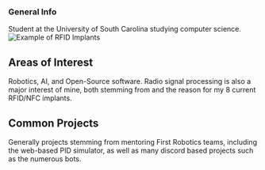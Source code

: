 ### General Info
Student at the University of South Carolina studying computer science. ![Example of RFID Implants](https://forum.dangerousthings.com/uploads/default/optimized/1X/71f2fda977db81e2894636fdbe141f33a2193134_2_674x500.jpg)


## Areas of Interest
Robotics, AI, and Open-Source software. Radio signal processing is also a major interest of mine, both stemming from and the reason for my 8 current RFID/NFC implants.

## Common Projects
Generally projects stemming from mentoring First Robotics teams, including the web-based PID simulator, as well as many discord based projects such as the numerous bots.
